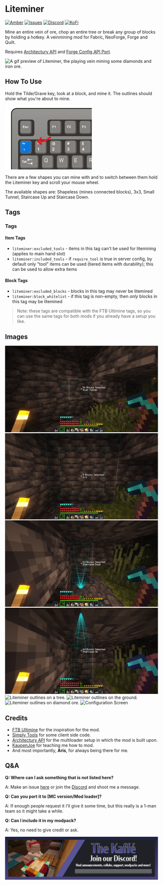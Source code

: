 # Liteminer

[![Amber](https://img.shields.io/badge/Amber-iamkaf?style=for-the-badge&label=Requires&color=%23ebb134)](https://modrinth.com/mod/amber) [![Issues](https://img.shields.io/github/issues/iamkaf/mod-issues?style=for-the-badge&color=%23eee)](https://github.com/iamkaf/mod-issues) [![Discord](https://img.shields.io/discord/1207469438719492176?style=for-the-badge&logo=discord&label=DISCORD&color=%235865F2)](https://discord.gg/HV5WgTksaB) [![KoFi](https://img.shields.io/badge/KoFi-iamkaf?style=for-the-badge&logo=kofi&logoColor=%2330d1e3&label=Support%20Me&color=%2330d1e3)](https://ko-fi.com/iamkaffe)

Mine an entire vein of ore, chop an entire tree or break any group of blocks by holding a hotkey. A veinmining mod for Fabric, NeoForge, Forge and Quilt.

Requires [Architectury API](https://modrinth.com/mod/architectury-api) and [Forge Config API Port](https://modrinth.com/mod/forge-config-api-port).



![A gif preview of Liteminer, the playing vein mining some diamonds and iron ore.](https://i.imgur.com/ftSpErY.gif)

## How To Use

Hold the Tilde/Grave key, look at a block, and mine it. The outlines should show what you're about to mine.

![Keybord Hotkey](https://raw.githubusercontent.com/iamkaf/modresources/refs/heads/main/pages/liteminer/screenshot5.png)

There are a few shapes you can mine with and to switch between them hold the Liteminer key and scroll your mouse wheel.

The available shapes are: Shapeless (mines connected blocks), 3x3, Small Tunnel, Staircase Up and Staircase Down.


## Tags



### Tags

#### Item Tags

* `liteminer:excluded_tools` - items in this tag can't be used for litemining (applies to main hand slot)
* `liteminer:included_tools` - if `require_tool` is true in server config, by default only "tool" items can be used (tiered items with durability); this can be used to allow extra items

#### Block Tags

* `liteminer:excluded_blocks` - blocks in this tag may never be litemined
* `liteminer:block_whitelist` - if this tag is non-empty, then _only_ blocks in this tag may be litemined

> Note: these tags are compatible with the FTB Ultimine tags, so you can use the same tags for both mods if you already have a setup you like.



## Images

![Mining Shapes](https://raw.githubusercontent.com/iamkaf/modresources/refs/heads/main/pages/liteminer/screenshot1.png)
![Mining Shapes](https://raw.githubusercontent.com/iamkaf/modresources/refs/heads/main/pages/liteminer/screenshot2.png)
![Mining Shapes](https://raw.githubusercontent.com/iamkaf/modresources/refs/heads/main/pages/liteminer/screenshot3.png)
![Mining Shapes](https://raw.githubusercontent.com/iamkaf/modresources/refs/heads/main/pages/liteminer/screenshot4.png)
![Liteminer outlines on a tree.](https://cdn.modrinth.com/data/cached_images/2b8d30774e17ff51cf5f2b257f6cb1970f826c3d_0.webp)
![Liteminer outlines on the ground.](https://cdn.modrinth.com/data/cached_images/079e3e003e55954eed51ede44aa3b92e50c2b1ae.png)
![Liteminer outlines on diamond ore.](https://cdn.modrinth.com/data/cached_images/22ac03f14cca7375d06cba76b54141e411e6ed62.png)
![Configuration Screen](https://cdn.modrinth.com/data/cached_images/0255cf113d51e9ebec132a6d0ce0f5fa9c595da5_0.webp)

## Credits

- [FTB Ultimine](https://www.curseforge.com/minecraft/mc-mods/ftb-ultimine-fabric) for the inspiration for the mod.
- [Simply Tools](https://modrinth.com/mod/simply-tools) for some client side code.
- [Architectury API](https://modrinth.com/mod/architectury-api) for the multiloader setup in which the mod is built upon.
- [KaupenJoe](https://www.youtube.com/@ModdingByKaupenjoe) for teaching me how to mod.
- And most importantly, **Aris**, for always being there for me.

## Q&A

**Q: Where can I ask something that is not listed here?**

A: Make an issue [here](https://github.com/iamkaf/mod-issues) or join the [Discord](https://discord.gg/HV5WgTksaB) and shoot me a message.


**Q: Can you port it to [MC version/Mod loader]?**

A: If enough people request it I'll give it some time, but this really is a 1-man team so it might take a while.


**Q: Can I include it in my modpack?**

A: Yes, no need to give credit or ask.

[![Join our Discord](https://raw.githubusercontent.com/iamkaf/modresources/refs/heads/main/pages/common/discord.png)](https://discord.gg/HV5WgTksaB)


